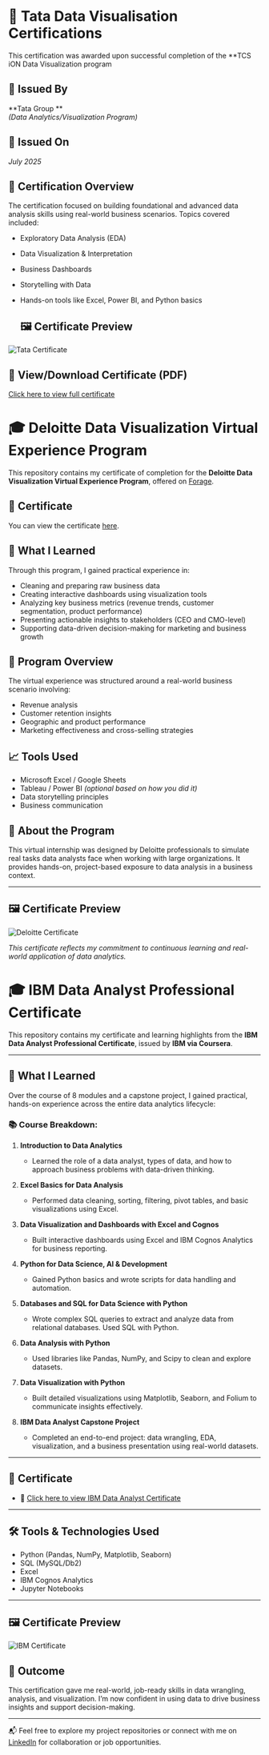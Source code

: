 # 📜 Tata Data Visualisation Certifications
This certification was awarded upon successful completion of the **TCS iON Data Visualization program
## 🏢 Issued By
**Tata Group **  
*(Data Analytics/Visualization Program)*

## 📅 Issued On
*July 2025*  

## 🧠 Certification Overview
The certification focused on building foundational and advanced data analysis skills using real-world business scenarios. Topics covered included:

- Exploratory Data Analysis (EDA)
- Data Visualization & Interpretation
- Business Dashboards
- Storytelling with Data
- Hands-on tools like Excel, Power BI, and Python basics

  ## 🖼️ Certificate Preview

![Tata Certificate](https://github.com/SREEJITA1904/Certifications/raw/main/Screenshot%20(102).png)


## 📎 View/Download Certificate (PDF)

[Click here to view full certificate](https://github.com/SREEJITA1904/Certifications/raw/main/TATA%20DATA%20VISUALIZATION%20certificate)



# 🎓 Deloitte Data Visualization Virtual Experience Program

This repository contains my certificate of completion for the **Deloitte Data Visualization Virtual Experience Program**, offered on [Forage](https://www.theforage.com/).

## 📜 Certificate

You can view the certificate [here](https://github.com/SREEJITA1904/Certifications/raw/main/DELLOITE%20certificate.docx).  


## 🧠 What I Learned

Through this program, I gained practical experience in:
- Cleaning and preparing raw business data
- Creating interactive dashboards using visualization tools
- Analyzing key business metrics (revenue trends, customer segmentation, product performance)
- Presenting actionable insights to stakeholders (CEO and CMO-level)
- Supporting data-driven decision-making for marketing and business growth

## 💼 Program Overview

The virtual experience was structured around a real-world business scenario involving:
- Revenue analysis
- Customer retention insights
- Geographic and product performance
- Marketing effectiveness and cross-selling strategies

## 📈 Tools Used
- Microsoft Excel / Google Sheets  
- Tableau / Power BI *(optional based on how you did it)*  
- Data storytelling principles  
- Business communication

## 🔗 About the Program

This virtual internship was designed by Deloitte professionals to simulate real tasks data analysts face when working with large organizations. It provides hands-on, project-based exposure to data analysis in a business context.

---

 ## 🖼️ Certificate Preview

![Deloitte Certificate](https://github.com/SREEJITA1904/Certifications/raw/main/Delloite.png)

*This certificate reflects my commitment to continuous learning and real-world application of data analytics.*




# 🎓 IBM Data Analyst Professional Certificate

This repository contains my certificate and learning highlights from the **IBM Data Analyst Professional Certificate**, issued by **IBM via Coursera**.

---

## 🧠 What I Learned

Over the course of 8 modules and a capstone project, I gained practical, hands-on experience across the entire data analytics lifecycle:

### 📚 Course Breakdown:

1. **Introduction to Data Analytics**  
   - Learned the role of a data analyst, types of data, and how to approach business problems with data-driven thinking.

2. **Excel Basics for Data Analysis**  
   - Performed data cleaning, sorting, filtering, pivot tables, and basic visualizations using Excel.

3. **Data Visualization and Dashboards with Excel and Cognos**  
   - Built interactive dashboards using Excel and IBM Cognos Analytics for business reporting.

4. **Python for Data Science, AI & Development**  
   - Gained Python basics and wrote scripts for data handling and automation.

5. **Databases and SQL for Data Science with Python**  
   - Wrote complex SQL queries to extract and analyze data from relational databases. Used SQL with Python.

6. **Data Analysis with Python**  
   - Used libraries like Pandas, NumPy, and Scipy to clean and explore datasets.

7. **Data Visualization with Python**  
   - Built detailed visualizations using Matplotlib, Seaborn, and Folium to communicate insights effectively.

8. **IBM Data Analyst Capstone Project**  
   - Completed an end-to-end project: data wrangling, EDA, visualization, and a business presentation using real-world datasets.

---

## 📜 Certificate

- 📎 [Click here to view IBM Data Analyst Certificate](https://github.com/SREEJITA1904/Certifications/raw/main/IBM%20PROF%20CERTIFICATE.pdf)

---

## 🛠 Tools & Technologies Used
- Python (Pandas, NumPy, Matplotlib, Seaborn)
- SQL (MySQL/Db2)
- Excel
- IBM Cognos Analytics
- Jupyter Notebooks

---


## 🖼️ Certificate Preview

![IBM Certificate](https://github.com/SREEJITA1904/Certifications/raw/main/IBM.png)

## 💼 Outcome

This certification gave me real-world, job-ready skills in data wrangling, analysis, and visualization. I’m now confident in using data to drive business insights and support decision-making.

---

📬 Feel free to explore my project repositories or connect with me on [LinkedIn](https://www.linkedin.com/in/sreejitaguha-dataanalyst/) for collaboration or job opportunities.






